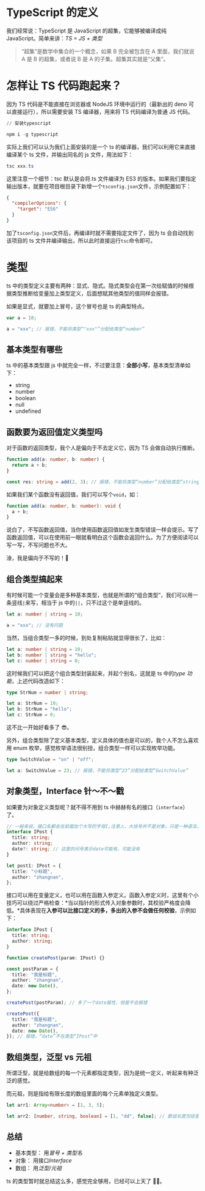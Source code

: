 # TypeScript 的定义

我们经常说：TypeScript 是 JavaScript 的超集，它能够被编译成纯 JavaScript。简单来讲：_TS = JS + 类型_

> “超集”是数学中集合的一个概念，如果 B 完全被包含在 A 里面，我们就说 A 是 B 的超集，或者说 B 是 A 的子集。超集其实就是“父集”。

# 怎样让 TS 代码跑起来？

因为 TS 代码是不能直接在浏览器或 NodeJS 环境中运行的（最新出的 deno 可以直接运行），所以需要安装 TS 编译器，用来将 TS 代码编译为普通 JS 代码。

```powershell
// 安装typescript

npm i -g typescript
```

实际上我们可以认为我们上面安装的是一个 ts 的编译器，我们可以利用它来直接编译某个 ts 文件，并输出同名的 js 文件，用法如下：

```powershell
tsc xxx.ts
```

这里注意一个细节：tsc 默认是会将.ts 文件编译为 ES3 的版本。如果我们要指定输出版本，就要在项目根目录下新增一个`tsconfig.json`文件，示例配置如下：

```json
{
  "compilerOptions": {
    "target": "ES6"
  }
}
```

加了`tsconfig.json`文件后，再编译时就不需要指定文件了，因为 ts 会自动找到该项目的 ts 文件并编译输出，所以此时直接运行`tsc`命令即可。

# 类型

ts 中的类型定义主要有两种：显式、隐式。隐式类型会在第一次给赋值的时候根据类型推断给变量加上类型定义，后面想赋其他类型的值同样会报错。

如果是显式，就要加上冒号，这个冒号也是 ts 的典型特点。

```ts
var a = 10;

a = "xxx"; // 报错，不能将类型“"xxx"”分配给类型“number”
```

## 基本类型有哪些

ts 中的基本类型跟 js 中就完全一样，不过要注意：**全部小写**，基本类型清单如下：

- string
- number
- boolean
- null
- undefined

## 函数要为返回值定义类型吗

对于函数的返回类型，我个人是偏向于不去定义它，因为 TS 会做自动执行推断。

```ts
function add(a: number, b: number) {
  return a + b;
}

const res: string = add(2, 3); // 报错，不能将类型“number”分配给类型“string”
```

如果我们某个函数没有返回值，我们可以写个`void`，如：

```ts
function add(a: number, b: number): void {
  a + b;
}
```

说白了，不写函数返回值，当你使用函数返回值如发生类型错误一样会提示。写了函数返回值，可以在使用前一眼就看明白这个函数会返回什么。为了方便阅读可以写一写，不写问题也不大。

淦，我是偏向于不写的！🤩

## 组合类型搞起来

有时候可能一个变量会是多种基本类型，也就是所谓的“组合类型”，我们可以用一条竖线`|`来写，相当于 js 中的`||`，只不过这个是单竖线的。

```ts
let a: number | string = 10;

a = "xxx"; // 没有问题
```

当然，当组合类型一多的时候，到处复制粘贴就显得很长了，比如：

```ts
let a: number | string = 10;
let b: number | string = "hello";
let c: number | string = 0;
```

这时候我们可以把这个组合类型封装起来，并起个别名，这就是 ts 中的*type 功能*，上述代码改造如下：

```ts
type StrNum = number | string;

let a: StrNum = 10;
let b: StrNum = "hello";
let c: StrNum = 0;
```

这不比一开始好看多了 😎。

另外，组合类型除了定义基本类型，定义具体的值也是可以的，我个人不怎么喜欢用 enum 枚举，感觉枚举语法很别扭，组合类型一样可以实现枚举功能。

```ts
type SwitchValue = "on" | "off";

let a: SwitchValue = 23; // 报错，不能将类型“23”分配给类型“SwitchValue”
```

## 对象类型，Interface 针～不～戳

如果要为对象定义类型呢？就不得不用到 ts 中赫赫有名的接口（`interface`）了。

```ts
// 一般来说，接口名都会在前面加个大写的字母I,注意⚠️，大括号并不是对象，只是一种语法，不同属性定义之间用分号隔开
interface IPost {
  title: string;
  author: string;
  date?: string; // 这里的问号表示date可能有、可能没有
}

let post1: IPost = {
  title: "小标题",
  author: "zhangnan",
};
```

接口可以用在变量定义，也可以用在函数入参定义。函数入参定义时，这里有个小技巧可以绕过严格检查：*当以指针的形式传入对象参数时，其校验严格度会降低。*具体表现在**入参可以比接口定义的多，多出的入参不会做任何校验**，示例如下：

```ts
interface IPost {
  title: string;
  author: string;
}

function createPost(param: IPost) {}

const postParam = {
  title: "我是标题",
  author: "zhangnan",
  date: new Date(),
};

createPost(postParam); // 多了一个date属性，但是不会报错

createPost({
  title: "我是标题",
  author: "zhangnan",
  date: new Date(),
}); // 报错，“date”不在类型“IPost”中
```

## 数组类型，泛型 vs 元祖

所谓泛型，就是给数组的每一个元素都指定类型，因为是统一定义，听起来有种泛泛的感觉。

而元祖，则是指给有限长度的数组里面的每个元素单独定义类型。

```ts
let arr1: Array<number> = [1, 3, 5];

let arr2: [number, string, boolean] = [1, "dd", false]; // 数组长度包括里面每个元素的类型都安排得明明白白
```

## 总结

- 基本类型： 用*冒号 + 类型名*
- 对象： 用接口*Interface*
- 数组： 用*泛型/元祖*

ts 的类型暂时就总结这么多，感觉完全够用，已经可以上天了 🧙‍♂️。
